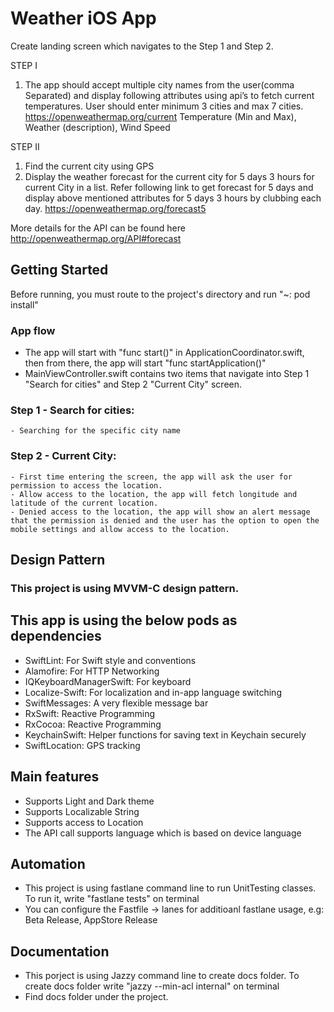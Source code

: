 
# Weather iOS App

Create landing screen which navigates to the Step 1 and Step 2.

STEP I 
1. The app should accept multiple city names from the user(comma Separated) and display following attributes using api’s to fetch current temperatures. User should enter minimum 3 cities and max 7 cities. https://openweathermap.org/current
Temperature (Min and Max), 
Weather (description), 
Wind Speed  

STEP II
1. Find the current city using GPS
2. Display the weather forecast for the current city for 5 days 3 hours for current City in a list. Refer following link to get forecast for 5 days and display above mentioned attributes for 5 days 3 hours by clubbing each day. 
https://openweathermap.org/forecast5 

More details for the API can be found here
http://openweathermap.org/API#forecast

## Getting Started
Before running, you must route to the project's directory and run "~: pod install"

### App flow
-  The app will start with "func start()" in ApplicationCoordinator.swift, then from there, the app will start "func startApplication()"
- MainViewController.swift contains two items that navigate into Step 1 "Search for cities" and Step 2 "Current City" screen.

### Step 1 - Search for cities: 
    - Searching for the specific city name
    
### Step 2 - Current City: 
    - First time entering the screen, the app will ask the user for permission to access the location.
    - Allow access to the location, the app will fetch longitude and latitude of the current location.
    - Denied access to the location, the app will show an alert message that the permission is denied and the user has the option to open the mobile settings and allow access to the location.

## Design Pattern
### This project is using MVVM-C design pattern.

## This app is using the below pods as dependencies
  - SwiftLint: For Swift style and conventions
  - Alamofire: For HTTP Networking
  - IQKeyboardManagerSwift: For keyboard
  - Localize-Swift: For localization and in-app language switching
  - SwiftMessages: A very flexible message bar
  - RxSwift: Reactive Programming
  - RxCocoa: Reactive Programming
  - KeychainSwift: Helper functions for saving text in Keychain securely
  - SwiftLocation: GPS tracking

## Main features
  - Supports Light and Dark theme
  - Supports Localizable String
  - Supports access to Location
  - The API call supports language which is based on device language

## Automation
- This project is using fastlane command line to run UnitTesting classes. To run it, write "fastlane tests" on terminal
- You can configure the Fastfile -> lanes for additioanl fastlane usage, e.g: Beta Release, AppStore Release

## Documentation
- This porject is using Jazzy command line to create docs folder. To create docs folder write "jazzy --min-acl internal" on terminal
- Find docs folder under the project.
